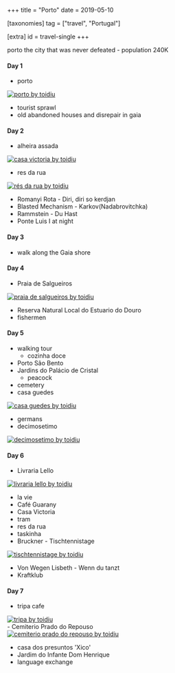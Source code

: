 +++
title = "Porto"
date = 2019-05-10

[taxonomies]
tag = ["travel", "Portugal"]

[extra]
id = travel-single
+++

porto the city that was never defeated - population 240K
<!-- more -->

#### Day 1
- porto
<div class='pixels-photo is-large'>
<a href='https://500px.com/photo/305217597/porto-by-toidiu' alt='porto by toidiu'>
        <img src='https://drscdn.500px.org/photo/305217597/m%3D900/v2?user_id=72462251&webp=true&sig=5ae588f3867beb7485bce15ae2a3bf7cbfe35802e21fcc3191dab307985689ac' alt='porto by toidiu'>
</a>
</div>

- tourist sprawl
- old abandoned houses and disrepair in gaia

#### Day 2
- alheira assada
<div class='pixels-photo'>
<a href='https://500px.com/photo/305217641/casa-victoria-by-toidiu' alt='casa victoria by toidiu'>
    <img src='https://drscdn.500px.org/photo/305217641/m%3D900/v2?user_id=72462251&webp=true&sig=a16066c5ad45c288bba284514273710f556321d35ead3cfe4f63009948c30397' alt='casa victoria by toidiu'>
</a>
</div>

- res da rua
<div class='pixels-photo is-large'>
<a href='https://500px.com/photo/305217755/r%C3%A9s-da-rua-by-toidiu' alt='rés da rua by toidiu'>
    <img src='https://drscdn.500px.org/photo/305217755/m%3D900/v2?user_id=72462251&webp=true&sig=9d0f66d68020c798de9b9798435102f34f026155ae09a72dbba620ca9fb1108c' alt='rés da rua by toidiu'>
</a>
</div>

- Romanyi Rota - Diri, diri so kerdjan
- Blasted Mechanism - Karkov(Nadabrovitchka)
- Rammstein - Du Hast
- Ponte Luis I at night

#### Day 3
- walk along the Gaia shore

#### Day 4
- Praia de Salgueiros
<div class='pixels-photo is-large'>
<a href='https://500px.com/photo/305410955/praia-de-salgueiros-by-toidiu' alt='praia de salgueiros by toidiu'>
    <img src='https://drscdn.500px.org/photo/305410955/m%3D900/v2?user_id=72462251&webp=true&sig=4bddd34c616e94df7aad2177e4a469fea8801679c44792ca453fa88d8674be8a' alt='praia de salgueiros by toidiu'>
</a>
</div>

- Reserva Natural Local do Estuario do Douro
- fishermen

#### Day 5
- walking tour
  - cozinha doce
- Porto São Bento
- Jardins do Palácio de Cristal
  - peacock
- cemetery
- casa guedes
<div class='pixels-photo'>
<a href='https://500px.com/photo/305541163/casa-guedes-by-toidiu' alt='casa guedes by toidiu'>
    <img src='https://drscdn.500px.org/photo/305541163/m%3D900/v2?user_id=72462251&webp=true&sig=975fd891f21ca6245350491c84c3423b292eb2288bba708b6c1ccbd8be1ca8ec' alt='casa guedes by toidiu'>
</a>
</div>

- germans
- decimosetimo
<div class='pixels-photo is-large'>
<a href='https://500px.com/photo/305541193/decimosetimo-by-toidiu' alt='decimosetimo by toidiu on 500px.com'>
    <img src='https://drscdn.500px.org/photo/305541193/m%3D900/v2?user_id=72462251&webp=true&sig=65832076f313deeb04c3fbcbdb9d81503246e51eecb33ca816c0d02cc05820f0' alt='decimosetimo by toidiu'>
</a>
</div>


#### Day 6
- Livraria Lello
<div class='pixels-photo is-large'>
<a href='https://500px.com/photo/305938519/livraria-lello-by-toidiu' alt='livraria lello by toidiu'>
    <img src='https://drscdn.500px.org/photo/305938519/m%3D900/v2?user_id=72462251&webp=true&sig=4126d005fb4b7b64b67b3963d49e54fa9b5f5fd7f1e2475f21c2715a8f1a912f' alt='livraria lello by toidiu'>
</a>
</div>

- la vie
- Café Guarany
- Casa Victoria
- tram
- res da rua
- taskinha
- Bruckner - Tischtennistage
<div class='pixels-photo'>
<a href='https://500px.com/photo/305938603/tischtennistage-by-toidiu' alt='tischtennistage by toidiu on 500px.com'>
    <img src='https://drscdn.500px.org/photo/305938603/m%3D900/v2?user_id=72462251&webp=true&sig=2b97e88628484e059ea8c80605a984112ac130c705223c54c9fd6993e3c817bd' alt='tischtennistage by toidiu'>
</a>
</div>

- Von Wegen Lisbeth - Wenn du tanzt
- Kraftklub

#### Day 7
- tripa cafe
<div class='pixels-photo'>
<a href='https://500px.com/photo/305938695/tripa-by-toidiu' alt='tripa by toidiu'>
    <img src='https://drscdn.500px.org/photo/305938695/m%3D900/v2?user_id=72462251&webp=true&sig=9b3daf30649d97879acdddeee839053373a3cf8985430587f431da3b732fd013' alt='tripa by toidiu'>
</a>
</div>
- Cemiterio Prado do Repouso
<div class='pixels-photo is-large'>
<a href='https://500px.com/photo/305938751/cemiterio-prado-do-repouso-by-toidiu' alt='cemiterio prado do repouso by toidiu'>
    <img src='https://drscdn.500px.org/photo/305938751/m%3D900/v2?user_id=72462251&webp=true&sig=04cba794650164f09253b4361b05966303beb19b562b72dd41fe3d48029326fd' alt='cemiterio prado do repouso by toidiu'>
</a>
</div>


- casa dos presuntos 'Xico'
- Jardim do Infante Dom Henrique
- language exchange

